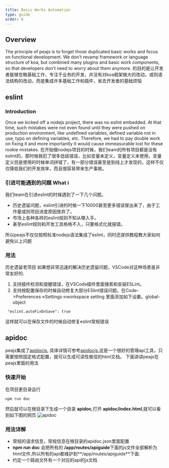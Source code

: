```yaml
---
title: Basic Works Automation
type: guide
order: 8
---
```


## Overview
The principle of peajs is to forget those duplicated basic works and focus on functional development. We don't revamp framework or language structure of koa, but combined many plugins and basic work components, so that developers don't need to worry about them anymore. 的目的是让开发者能够忽略基础工作，专注于业务的开发，并没有对koa框架做大的改动，或则语法结构的改动，而是集成许多基础工作和插件，省去开发者的基础烦恼

## eslint
### Introduction
Once we kicked off a nodejs project, there was no eslint embedded. At that time, such mistakes were not even found until they were pushed on production environment, like undefined variables, defined variable not in use, typo on defining variables, etc. Therefore, we had to pay double work on fixing it and more importantly it would cause immeasurable lost for these rookie mistakes. 在开始做nodejs项目的时候，我们team的所有项目都是没有eslint的，那时候我犯了很多低级错误，比如变量未定义，变量定义未使用，变量定义但是使用的时候单词拼错了，有一部分错误甚至是到线上才发现的，这样不仅仅降低我们的开发效率，而且很容易带来生产事故。

### 引进可能遇到的问题 What i
我们team在引进eslint的时候遇到了一下几个问题。
* 历史遗留问题，eslint引进的时候一下10000甚至更多错误冒出来了，由于工作量或则项目进度原因放弃了。
* 市场上各种各样的eslint规则不知从哪入手。
* 甚至eslint规则和开发工具格格不入，只要格式化就报错。

所以peajs不仅仅按照标准nodejs语法集成了eslint，同时还提供教程教大家如何避免以上问题

### 用法
历史遗留老项目
如果想非常迅速的解决历史遗留问题，VSCode对这种场景是非常友好的.
1. 支持插件检测和提醒错误，在VSCode插件里面搜索和安装ESLint。
2. 支持按配置保存的时候自动修复大部分ESlint错误问题。在Code->Preferences->Settings->workspace setting 里面添加如下设置。global-object
```
 "eslint.autoFixOnSave": true
```
这样就可以在保存文件的时候自动修复eslint常规错误



## apidoc
peajs集成了[apidocjs](http://apidocjs.com/), 具体详情可参考[apidocjs](http://apidocjs.com/),这是一个很好的管理api工具，只需要按照固定格式配置，就可以生成可读性极佳的html文档。
下面讲讲peajs在peajs里面的用法

### 快速开始
在项目更目录运行
```
npm run doc

```

然后就可以在根目录下生成一个目录 **apidoc**,打开 **apidoc/index.html**,就可以看到如下图的网页
![apidoc](/images/apidoc.png)

### 用法详解
* 常规的请求信息，常规信息在根目录的apidoc.json里面配置
* **npm run doc** 会把所有的 **/app/routes/apiguide**下面的js文件全部解析为html文件,所以所有的api都维护到**\/app/routes/apiguide**下面.
* 约定一个路由文件有一个对应的api的js文档


